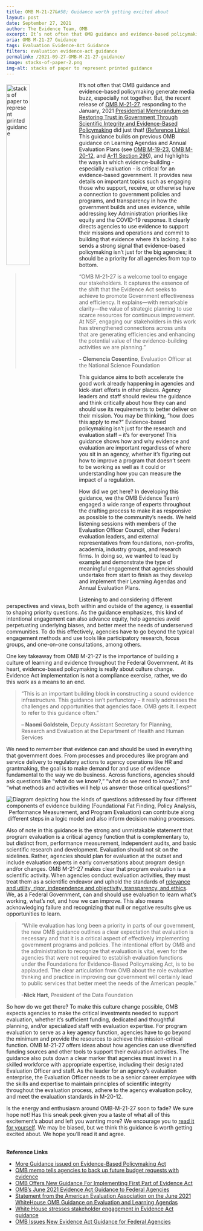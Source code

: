 ```yaml
---
title: OMB M-21-27&#58; Guidance worth getting excited about
layout: post
date: September 27, 2021
author: The Evidence Team, OMB
excerpt: It’s not often that OMB guidance and evidence-based policymaking generate media buzz, especially not together. But, the recent release of <a href="https://www.whitehouse.gov/wp-content/uploads/2021/06/M-21-27.pdf" target="_blank" title="(opens new Window)" aria-label="OMB M-21-27">OMB M-21-27</a>, responding to the January, 2021 <a href="https://www.whitehouse.gov/briefing-room/presidential-actions/2021/01/27/memorandum-on-restoring-trust-in-government-through-scientific-integrity-and-evidence-based-policymaking/" target="_blank" title="(opens new Window)" aria-label="Presidential Memorandum on Restoring Trust in government">Presidential Memorandum on</a>...
aria: OMB M-21-27 Guidance
tags: Evaluation Evidence-Act Guidance
filters: evaluation evidence-act guidance
permalink: /2021-09-27-OMB-M-21-27-guidance/
image: stacks-of-paper-2.png
img-alt: stacks of paper to represent printed guidance 
---
```


<img src="{{site.baseurl}}/assets/images/blog/stacks-of-paper.png" alt="stacks of paper to represent printed guidance" style="float:left; width:35%; height:35%; margin-right:1rem; margin-top:0.4rem">
It’s not often that OMB guidance and evidence-based policymaking generate media buzz, especially not together. But, the recent release of  <a href="https://www.whitehouse.gov/wp-content/uploads/2021/06/M-21-27.pdf" target="_blank" title="(opens new Window)" aria-label="OMB M-21-27">OMB M-21-27</a>, responding to the January, 2021 <a href="https://www.whitehouse.gov/briefing-room/presidential-actions/2021/01/27/memorandum-on-restoring-trust-in-government-through-scientific-integrity-and-evidence-based-policymaking/" target="_blank" title="(opens new Window)" aria-label="Presidential Memorandum on Restoring Trust">Presidential Memorandum on Restoring Trust in Government Through Scientific Integrity and Evidence-Based Policymaking</a> did just that! <a href="#ref-links">(Reference Links)</a> This guidance builds on previous OMB guidance on Learning Agendas and Annual Evaluation Plans (see <a href="https://www.whitehouse.gov/wp-content/uploads/2019/07/M-19-23.pdf" target="_blank" title="(opens new Window)" aria-label="OMB M-19-23">OMB M-19-23</a>, <a href="https://www.whitehouse.gov/wp-content/uploads/2020/03/M-20-12.pdf" target="_blank" title="(opens new Window)" aria-label="OMB M-20-12">OMB M-20-12</a>, and <a href="https://www.whitehouse.gov/wp-content/uploads/2018/06/a11.pdf" target="_blank" title="(opens new Window)" aria-label="A-11 Section 290">A-11 Section 290</a>), and highlights the ways in which evidence-building  - especially evaluation -  is critical for an evidence-based government. It provides new details on important topics such as engaging those who support, receive, or otherwise have a connection to government policies and programs, and transparency in how the government builds and uses evidence, while addressing key Administration priorities like equity and the COVID-19 response. It clearly directs agencies to use evidence to support their missions and operations and commit to building that evidence where it’s lacking. It also sends a strong signal that evidence-based policymaking isn’t just for the big agencies; it should be a priority for all agencies from top to bottom.
<blockquote><p>“OMB M-21-27 is a welcome tool to engage our stakeholders. It captures the essence of the shift that the Evidence Act seeks to achieve to promote Government effectiveness and efficiency. It explains—with remarkable clarity—the value of strategic planning to use scarce resources for continuous improvement. At NSF, engaging our stakeholders in this work has strengthened connections across units that are generating efficiencies and enhancing the potential value of the evidence-building activities we are planning.”</p>
<p class="quote-name"><strong>- Clemencia Cosentino</strong>, Evaluation Officer at the National Science Foundation</p>
</blockquote>  
<p>This guidance aims to both accelerate the good work already happening in agencies and kick-start efforts in other places. Agency leaders and staff should review the guidance and think critically about how they can and should use its requirements to better deliver on their mission. You may be thinking, “how does this apply to me?” Evidence-based policymaking isn’t just for the research and evaluation staff – it’s for everyone! This guidance shows how and why evidence and evaluation are important regardless of where you sit in an agency, whether it’s figuring out how to improve a program that doesn’t seem to be working as well as it could or understanding how you can measure the impact of a regulation.</p>
<p>How did we get here? In developing this guidance, we (the OMB Evidence Team) engaged a wide range of experts throughout the drafting process to make it as responsive as possible to the community’s needs. We held listening sessions with members of the Evaluation Officer Council, other Federal evaluation leaders, and external representatives from foundations, non-profits, academia, industry groups, and research firms. In doing so, we wanted to lead by example and demonstrate the type of meaningful engagement that agencies should undertake from start to finish as they develop and implement their Learning Agendas and Annual Evaluation Plans.</p> 
<p>Listening to and considering different perspectives and views, both within and outside of the agency, is essential to shaping priority questions. As the guidance emphasizes, this kind of intentional engagement can also advance equity, help agencies avoid perpetuating underlying biases, and better meet the needs of underserved communities. To do this effectively, agencies have to go beyond the typical engagement methods and use tools like participatory research, focus groups, and one-on-one consultations, among others.</p>
<p>One key takeaway from OMB M-21-27 is the importance of building a culture of learning and evidence throughout the Federal Government. At its heart, evidence-based policymaking is really about culture change. Evidence Act implementation is not a compliance exercise, rather, we do this work as a means to an end.</p>
<blockquote class="more-blockquote"><p>“This is an important building block in constructing a sound evidence infrastructure. This guidance isn’t perfunctory – it really addresses the challenges and opportunities that agencies face. OMB gets it. I expect to refer to this guidance often.” </p>
<p class="quote-name"><strong>– Naomi Goldstein</strong>, Deputy Assistant Secretary for Planning, Research and Evaluation at the Department of Health and Human Services</p>
</blockquote>
<p> We need to remember that evidence can and should be used in everything that government does. From processes and procedures like program and service delivery to regulatory actions to agency operations like HR and grantmaking, the goal is to make demand for and use of evidence fundamental to the way we do business.  Across functions, agencies should ask questions like “what do we know?,” “what do we need to know?,” and “what methods and activities will help us answer those critical questions?” </p>
<center><img src="{{site.baseurl}}/assets/images/logic-model.png" alt="Diagram depicting how the kinds of questions addressed by four different components of evidence building (Foundational Fat Finding, Policy Analysis, Performance Measurement, and Program Evaluation) can contribute along different steps in a logic model and also inform decision making processes." class="logic-img"></center>
<p>Also of note in this guidance is the strong and unmistakable statement that program evaluation is a critical agency function that is complementary to, but distinct from, performance measurement, independent audits, and basic scientific research and development. Evaluation should not sit on the sidelines. Rather, agencies should plan for evaluation at the outset and include evaluation experts in early conversations about program design and/or changes. OMB M-21-27 makes clear that program evaluation is a scientific activity. When agencies conduct evaluation activities, they must treat them as a scientific endeavor and uphold the standards of <a href="https://www.whitehouse.gov/wp-content/uploads/2020/03/M-20-12.pdf" target="_blank" title="(opens new Window)" aria-label="M-20-12">relevance and utility, rigor, independence and objectivity, transparency, and ethics</a>. We, as a Federal Government, can and should use evaluation to learn what’s working, what’s not, and how we can improve. This also means acknowledging failure and recognizing that null or negative results give us opportunities to learn.</p>
<blockquote><p>“While evaluation has long been a priority in parts of our government, the new OMB guidance outlines a clear expectation that evaluation is necessary and that it is a critical aspect of effectively implementing government programs and policies. The intentional effort by OMB and the administration to recognize that evaluation is vital, even for the agencies that were not required to establish evaluation functions under the Foundations for Evidence-Based Policymaking Act, is to be applauded. The clear articulation from OMB about the role evaluative thinking and practice in improving our government will certainly lead to public services that better meet the needs of the American people.”</p>
<p class="quote-name"><strong>-Nick Hart</strong>, President of the Data Foundation</p>
</blockquote>
<p>So how do we get there? To make this culture change possible, OMB expects agencies to make the critical investments needed to support evaluation, whether it’s sufficient funding, dedicated and thoughtful planning, and/or specialized staff with evaluation expertise. For program evaluation to serve as a key agency function, agencies have to go beyond the minimum and provide the resources to achieve this mission-critical function. OMB M-21-27 offers ideas about how agencies can use diversified funding sources and other tools to support their evaluation activities. The guidance also puts down a clear marker that agencies must invest in a skilled workforce with appropriate expertise, including their designated Evaluation Officer and staff. As the leader for an agency’s evaluation enterprise, the Evaluation Officer needs to be a senior career employee with the skills and expertise to maintain principles of scientific integrity throughout the evaluation process, adhere to the agency evaluation policy, and meet the evaluation standards in M-20-12.</p>
<p>Is the energy and enthusiasm around OMB-M-21-27 soon to fade? We sure hope not! Has this sneak peek given you a taste of what all of this excitement’s about and left you wanting more? We encourage you to <a href="https://www.whitehouse.gov/wp-content/uploads/2021/06/M-21-27.pdf" target="_blank" title="(opens new Window)" aria-label="M-21-27">read it for yourself</a>.  We may be biased, but we think this guidance is worth getting excited about. We hope you’ll read it and agree.</p>
<br/>
<a id="ref-links"><strong>Reference Links</strong></a>
<ul>
    <li><a href="https://www.fedweek.com/federal-managers-daily-report/more-guidance-issued-on-evidence-based-policymaking-act/">More Guidance issued on Evidence-Based Policymaking Act</a></li>
    <li><a href="https://federalnewsnetwork.com/agency-oversight/2021/06/omb-memo-tells-agencies-to-back-up-future-budget-requests-with-evidence/">OMB memo tells agencies to back up future budget requests with evidence</a></li>
    <li><a href="https://www.nextgov.com/analytics-data/2021/06/omb-offers-new-guidance-implementing-first-part-evidence-act/182669/">OMB Offers New Guidance For Implementing First Part of Evidence Act</a></li>
    <li><a href="https://www.datafoundation.org/press-releases/ombs-june-2021-evidence-act-guidance-to-federal-agencies/2021">OMB’s June 2021 Evidence Act Guidance to Federal Agencies</a></li>
    <li><a href="https://www.eval.org/Portals/0/AEA%20Statement%20on%20OMB%20Guidance%207_6_21_1.pdf?ver=hOXbF4fzWAhKp9ga0Z1MPQ%3D%3D">Statement from the American Evaluation Association on the June 2021 WhiteHouse OMB Guidance on Evaluation and Learning Agendas</a></li>
    <li><a href="https://fcw.com/articles/2021/07/01/evidence-act-engage-white-house.aspx">White House stresses stakeholder engagement in Evidence Act guidance</a></li>
    <li><a href="https://www.meritalk.com/articles/omb-issues-new-evidence-act-guidance-for-federal-agencies/">OMB Issues New Evidence Act Guidance for Federal Agencies</a></li>
</ul>
<br />